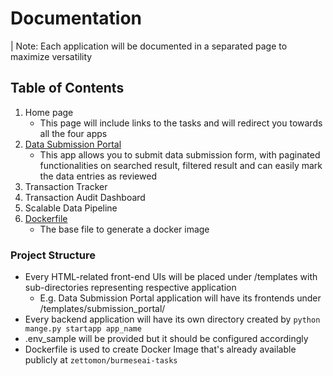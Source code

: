 # Documentation
| Note: Each application will be documented in a separated page to maximize versatility

## Table of Contents
1. Home page
    - This page will include links to the tasks and will redirect you towards all the four apps
2. [Data Submission Portal](data_submission.md)
    - This app allows you to submit data submission form, with paginated functionalities on searched result, filtered result and can easily mark the data entries as reviewed
3. Transaction Tracker
4. Transaction Audit Dashboard
5. Scalable Data Pipeline
6. [Dockerfile](dockerimage.md)
    - The base file to generate a docker image

### Project Structure
- Every HTML-related front-end UIs will be placed under /templates with sub-directories representing respective application
    - E.g. Data Submission Portal application will have its frontends under /templates/submission_portal/
- Every backend application will have its own directory created by `python mange.py startapp app_name`
- .env_sample will be provided but it should be configured accordingly
- Dockerfile is used to create Docker Image that's already available publicly at `zettomon/burmeseai-tasks`